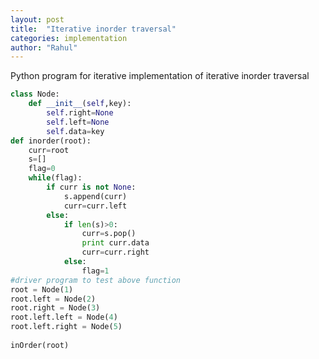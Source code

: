 ```yaml
---
layout: post
title:  "Iterative inorder traversal"
categories: implementation
author: "Rahul"
---
```


Python program for iterative implementation of iterative inorder traversal

```python
class Node:
	def __init__(self,key):
		self.right=None
		self.left=None
		self.data=key
def inorder(root):
	curr=root
	s=[]
	flag=0
	while(flag):
		if curr is not None:
			s.append(curr)
			curr=curr.left
		else:
			if len(s)>0:
				curr=s.pop()
				print curr.data
				curr=curr.right
			else:
				flag=1
#driver program to test above function
root = Node(1)
root.left = Node(2)
root.right = Node(3)
root.left.left = Node(4)
root.left.right = Node(5)
 
inOrder(root)

```

